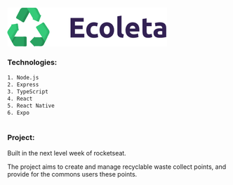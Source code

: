 ![](/.github/ecoleta.svg)

### Technologies:

    1. Node.js    
    2. Express
    3. TypeScript
    4. React
    5. React Native
    6. Expo    
#
### Project:

Built in the next level week of rocketseat.

The project aims to create and manage recyclable waste collect points, and provide for the commons users these points.

